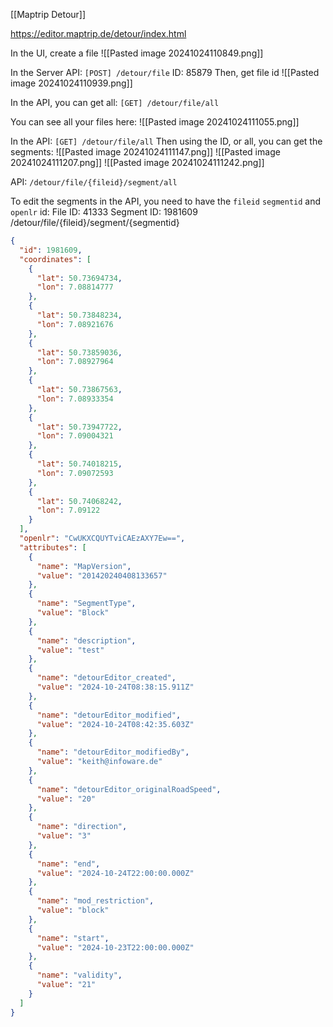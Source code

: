 [[Maptrip Detour]]

https://editor.maptrip.de/detour/index.html

In the UI, create a file 
![[Pasted image 20241024110849.png]]

In the Server API:
`[POST] /detour/file`
ID: 85879
Then, get file id 
![[Pasted image 20241024110939.png]]

In the API,  you can get all:
`[GET] /detour/file/all`

You can see all your files here:
![[Pasted image 20241024111055.png]]

In the API:
`[GET] /detour/file/all`
Then using the ID, or all, you can get the segments: 
![[Pasted image 20241024111147.png]]
![[Pasted image 20241024111207.png]]
![[Pasted image 20241024111242.png]]

API:
`/detour/file/{fileid}/segment/all`

To edit the segments in the API, you need to have the `fileid` `segmentid` and `openlr` id: 
File ID: 41333
Segment ID: 1981609
/detour/file/{fileid}/segment/{segmentid}
```json
{
  "id": 1981609,
  "coordinates": [
    {
      "lat": 50.73694734,
      "lon": 7.08814777
    },
    {
      "lat": 50.73848234,
      "lon": 7.08921676
    },
    {
      "lat": 50.73859036,
      "lon": 7.08927964
    },
    {
      "lat": 50.73867563,
      "lon": 7.08933354
    },
    {
      "lat": 50.73947722,
      "lon": 7.09004321
    },
    {
      "lat": 50.74018215,
      "lon": 7.09072593
    },
    {
      "lat": 50.74068242,
      "lon": 7.09122
    }
  ],
  "openlr": "CwUKXCQUYTviCAEzAXY7Ew==",
  "attributes": [
    {
      "name": "MapVersion",
      "value": "201420240408133657"
    },
    {
      "name": "SegmentType",
      "value": "Block"
    },
    {
      "name": "description",
      "value": "test"
    },
    {
      "name": "detourEditor_created",
      "value": "2024-10-24T08:38:15.911Z"
    },
    {
      "name": "detourEditor_modified",
      "value": "2024-10-24T08:42:35.603Z"
    },
    {
      "name": "detourEditor_modifiedBy",
      "value": "keith@infoware.de"
    },
    {
      "name": "detourEditor_originalRoadSpeed",
      "value": "20"
    },
    {
      "name": "direction",
      "value": "3"
    },
    {
      "name": "end",
      "value": "2024-10-24T22:00:00.000Z"
    },
    {
      "name": "mod_restriction",
      "value": "block"
    },
    {
      "name": "start",
      "value": "2024-10-23T22:00:00.000Z"
    },
    {
      "name": "validity",
      "value": "21"
    }
  ]
}
```

